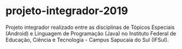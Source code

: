 # projeto-integrador-2019
Projeto integrador realizado entre as disciplinas de Tópicos Especiais (Android) e Linguagem de Programação (Java) no Instituto Federal de Educação, Ciência e Tecnologia - Campus Sapucaia do Sul (IFSul).
